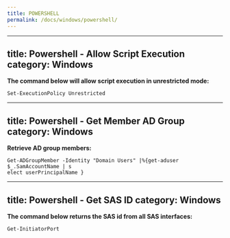 ```yaml
---
title: POWERSHELL
permalink: /docs/windows/powershell/
---
```

---
title: Powershell - Allow Script Execution
category: Windows
---

**The command below will allow script execution in unrestricted mode:**
```
Set-ExecutionPolicy Unrestricted
```
---
title: Powershell - Get Member AD Group
category: Windows
---

**Retrieve AD group members:**
```
Get-ADGroupMember -Identity "Domain Users" |%{get-aduser $_.SamAccountName | s
elect userPrincipalName }
```
---
title: Powershell - Get SAS ID
category: Windows
---

**The command below returns the SAS id from all SAS interfaces:**
```
Get-InitiatorPort
```
